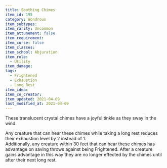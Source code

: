 ```yaml
---
title: Soothing Chimes
item_id: 195 
category: Wondrous
item_subtypes:
item_rarity: Uncommon
item_attunement: false
item_requirement:
item_curse: false
item_classes:
item_school: Abjuration
item_role:
  - Utility
item_damage:
tags:
  - Frightened
  - Exhaustion
  - Long Rest
item_idea:
item_co_creator:
item_updated: 2021-04-09
last_modified_at: 2021-04-09
---
```


These translucent crystal chimes have a joyful tinkle as they sway in the wind.

Any creature that can hear these chimes while taking a long rest reduces their exhaustion level by 2 instead of 1.  
Additionally, any creature within 30 feet that can hear these chimes has advantage on saving throws against being Frightened. After a creature gains advantage in this way they are no longer effected by the chimes until after their next long rest.
